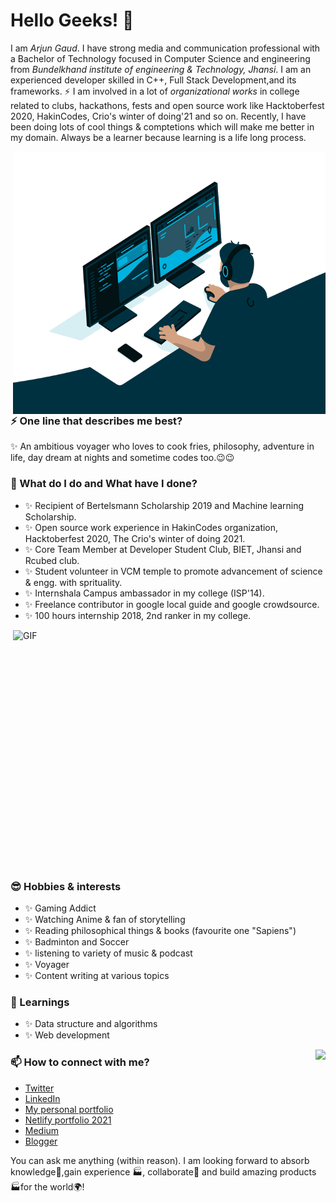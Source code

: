 # Hello Geeks! 👋
I am _Arjun Gaud_. I have strong media and communication professional with a Bachelor of Technology focused in Computer Science and engineering from _Bundelkhand institute of engineering & Technology, Jhansi_. I am an experienced developer skilled in C++, Full Stack Development,and its frameworks. ⚡ I am involved in a lot of *organizational works* in college related to clubs, hackathons, fests and open source work like Hacktoberfest 2020, HakinCodes, Crio's winter of doing'21 and so on.
Recently, I have been doing lots of cool things & comptetions which will make me better in my domain. Always be a learner because learning is a life long process.

<img align="right" alt="GIF" src="https://github.com/itsarjun12/itsarjun12/blob/main/code.gif?raw=true" width="500" height="420" />

### ⚡ One line that describes me best? 
✨ An ambitious voyager who loves to cook fries, philosophy, adventure in life, day dream at nights and sometime codes too.😉😉

### 🌱 What do I do and What have I done? 
- ✨ Recipient of Bertelsmann Scholarship 2019 and Machine learning Scholarship.
- ✨ Open source work experience in HakinCodes organization, Hacktoberfest 2020, The Crio's winter of doing 2021.
- ✨ Core Team Member at Developer Student Club, BIET, Jhansi and Rcubed club.
- ✨ Student volunteer in VCM temple to promote advancement of science & engg. with sprituality.
- ✨ Internshala Campus ambassador in my college (ISP'14).
- ✨ Freelance contributor in google local guide and google crowdsource.
- ✨ 100 hours internship 2018, 2nd ranker in my college.

<img height="400" width="500" alt="GIF" align="right" src="https://github.com/itsarjun12/itsarjun12/blob/main/1936.gif"/>

### 😎 Hobbies & interests
- ✨ Gaming Addict
- ✨ Watching Anime & fan of storytelling
- ✨ Reading philosophical things & books (favourite one "Sapiens")
- ✨ Badminton and Soccer
- ✨ listening to variety of music & podcast
- ✨ Voyager
- ✨ Content writing at various topics
 
### 💬 Learnings
- ✨ Data structure and algorithms
- ✨ Web development

<img align ="right" src="https://github-readme-stats.vercel.app/api?username=itsarjun12&hide=stars,issues&show_icons=true&theme=radical"/>
 
### 📫 How to connect with me?
- [Twitter](https://twitter.com/arjun_gaud12) 
- [LinkedIn](https://www.linkedin.com/in/arjun-gaud-771bb4167/) 
- [My personal portfolio](https://itsarjun12.github.io/Portfolio/) 
- [Netlify portfolio 2021](https://the-awesome-arjun-site.netlify.app/)
- [Medium](https://arjun22.medium.com/)
- [Blogger](https://mylazyblog12.blogspot.com/)

You can ask me anything (within reason). I am looking forward to absorb knowledge🧠,gain experience 🏭, collaborate🤝 and build amazing products 🏭for the world🌍!
<!--
**itsarjun12/itsarjun12** is a ✨ _special_ ✨ repository because its `README.md` (this file) appears on your GitHub profile

